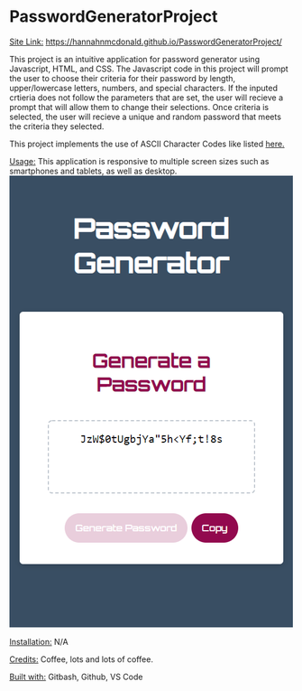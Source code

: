 # PasswordGeneratorProject

<ins>Site Link:</ins> https://hannahnmcdonald.github.io/PasswordGeneratorProject/

This project is an intuitive application for password generator using Javascript, HTML, and CSS. The Javascript code in this project will prompt the user to choose their criteria for their password by length, upper/lowercase letters, numbers, and special characters. If the inputed crtieria does not follow the parameters that are set, the user will recieve a prompt that will allow them to change their selections. Once criteria is selected, the user will recieve a unique and random password that meets the criteria they selected. 

This project implements the use of ASCII Character Codes like listed [here.](https://theasciicode.com.ar/)

<ins>Usage:</ins> This application is responsive to multiple screen sizes such as smartphones and tablets, as well as desktop.
![Site Mobile Screenshot](/images/PasswordGeneratorMobileScreenshot1.png)

<ins>Installation:</ins> N/A

<ins>Credits:</ins> Coffee, lots and lots of coffee.

<ins>Built with:</ins> Gitbash, Github, VS Code
